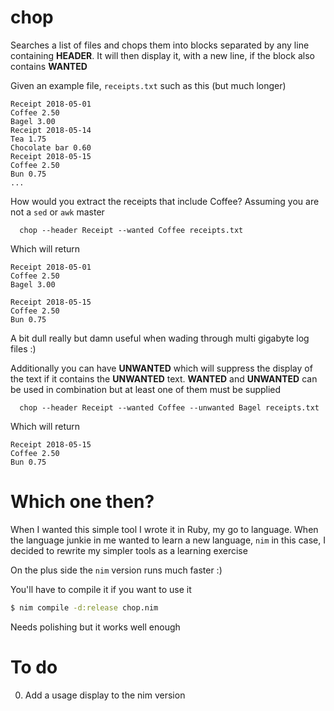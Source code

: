 # chop

Searches a list of files and chops them into blocks separated by any line containing **HEADER**. It will then display it, with a new line, if the block also contains **WANTED**

Given an example file, `receipts.txt` such as this (but much longer)

	Receipt 2018-05-01
	Coffee 2.50
	Bagel 3.00
	Receipt 2018-05-14
	Tea 1.75
	Chocolate bar 0.60
	Receipt 2018-05-15
	Coffee 2.50
	Bun 0.75
	...

How would you extract the receipts that include Coffee? Assuming you are not a `sed` or `awk` master

	  chop --header Receipt --wanted Coffee receipts.txt

Which will return

	Receipt 2018-05-01
	Coffee 2.50
	Bagel 3.00
	
	Receipt 2018-05-15
	Coffee 2.50
	Bun 0.75

A bit dull really but damn useful when wading through multi gigabyte log files :)

Additionally you can have **UNWANTED** which will suppress the display of the text if it contains the **UNWANTED** text. **WANTED** and **UNWANTED** can be used in combination but at least one of them must be supplied

	  chop --header Receipt --wanted Coffee --unwanted Bagel receipts.txt

Which will return

	Receipt 2018-05-15
	Coffee 2.50
	Bun 0.75

# Which one then?

When I wanted this simple tool I wrote it in Ruby, my go to language. When the language junkie in me wanted to learn a new language, `nim` in this case, I decided to rewrite my simpler tools as a learning exercise

On the plus side the `nim` version runs much faster :)

You'll have to compile it if you want to use it

```bash
$ nim compile -d:release chop.nim
```

Needs polishing but it works well enough

# To do

0. Add a usage display to the nim version

